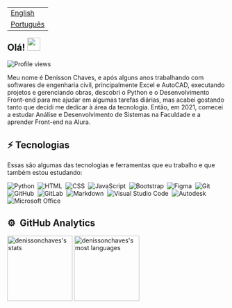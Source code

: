 <table align="right">
 <tr><td><a href="README.md">English</a></td></tr>
 <tr><td><a href="README_pt.md">Português</a></td></tr>
</table>
<h2 align="left">Olá! <img src="https://raw.githubusercontent.com/kaueMarques/kaueMarques/master/hi.gif" width="30px"></h2>
<p align="left"> <img src="https://komarev.com/ghpvc/?username=denissonchaves&color=blue" alt="Profile views"> </p>

Meu nome é Denisson Chaves, e após alguns anos trabalhando com softwares de engenharia civil, principalmente Excel e AutoCAD, executando projetos e gerenciando obras, descobri o Python e o Desenvolvimento Front-end para me ajudar em algumas tarefas diárias, mas acabei gostando tanto que decidi me dedicar à área da tecnologia. Então, em 2021, comecei a estudar Análise e Desenvolvimento de Sistemas na Faculdade e a aprender Front-end na Alura.

## ⚡ Tecnologias

Essas são algumas das tecnologias e ferramentas que eu trabalho e que também estou estudando:

![Python](https://img.shields.io/badge/-Python-05122A?style=flat&logo=python&logoColor=ffdd54)&nbsp;
![HTML](https://img.shields.io/badge/-HTML-05122A?style=flat&logo=HTML5)&nbsp;
![CSS](https://img.shields.io/badge/-CSS-05122A?style=flat&logo=CSS3&logoColor=1572B6)&nbsp;
![JavaScript](https://img.shields.io/badge/-JavaScript-05122A?style=flat&logo=javascript)&nbsp;
![Bootstrap](https://img.shields.io/badge/-Bootstrap-05122A?style=flat&logo=Bootstrap)&nbsp;
![Figma](https://img.shields.io/badge/-Figma-05122A?style=flat&logo=figma)&nbsp;
![Git](https://img.shields.io/badge/-Git-05122A?style=flat&logo=git)&nbsp;
![GitHub](https://img.shields.io/badge/-GitHub-05122A?style=flat&logo=github)&nbsp;
![GitLab](https://img.shields.io/badge/-GitLab-05122A?style=flat&logo=gitlab)&nbsp;
![Markdown](https://img.shields.io/badge/-Markdown-05122A?style=flat&logo=markdown)&nbsp;
![Visual Studio Code](https://img.shields.io/badge/-Visual%20Studio%20Code-05122A?style=flat&logo=visual-studio-code&logoColor=007ACC)&nbsp;
![Autodesk](https://img.shields.io/badge/-Autodesk-05122A?style=flat&logo=autodesk)&nbsp;
![Microsoft Office](https://img.shields.io/badge/-Microsoft%20Office-05122A?style=flat&logo=microsoft-office&logoColor=orange)&nbsp;

## ⚙️ &nbsp;GitHub Analytics

<p align="left">
<img height="150em" src="https://github-readme-stats.vercel.app/api?username=denissonchaves&show_icons=true&theme=github_dark&include_all_commits" alt="denissonchaves's stats"/>
<img height="150em" src="https://github-readme-stats.vercel.app/api/top-langs/?username=denissonchaves&layout=compact&theme=github_dark&include_all_commits" alt="denissonchaves's most languages"/>
</p>
